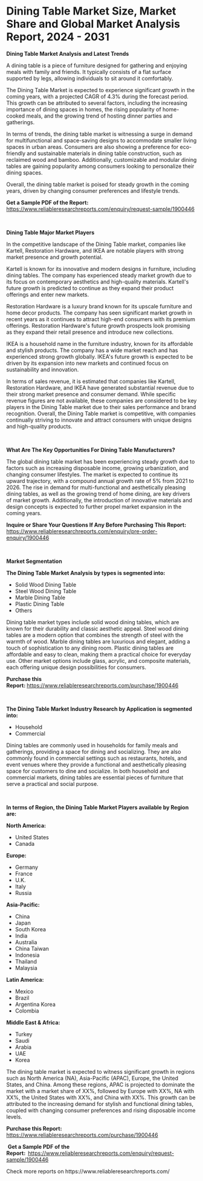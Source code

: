 <p><h1>Dining Table Market Size, Market Share and Global Market Analysis Report, 2024 - 2031</h1></p><p><strong>Dining Table Market Analysis and Latest Trends</strong></p>
<p><p>A dining table is a piece of furniture designed for gathering and enjoying meals with family and friends. It typically consists of a flat surface supported by legs, allowing individuals to sit around it comfortably.</p><p>The Dining Table Market is expected to experience significant growth in the coming years, with a projected CAGR of 4.3% during the forecast period. This growth can be attributed to several factors, including the increasing importance of dining spaces in homes, the rising popularity of home-cooked meals, and the growing trend of hosting dinner parties and gatherings.</p><p>In terms of trends, the dining table market is witnessing a surge in demand for multifunctional and space-saving designs to accommodate smaller living spaces in urban areas. Consumers are also showing a preference for eco-friendly and sustainable materials in dining table construction, such as reclaimed wood and bamboo. Additionally, customizable and modular dining tables are gaining popularity among consumers looking to personalize their dining spaces.</p><p>Overall, the dining table market is poised for steady growth in the coming years, driven by changing consumer preferences and lifestyle trends.</p></p>
<p><strong>Get a Sample PDF of the Report:&nbsp;</strong> <a href="https://www.reliableresearchreports.com/enquiry/request-sample/1900446">https://www.reliableresearchreports.com/enquiry/request-sample/1900446</a></p>
<p>&nbsp;</p>
<p><strong>Dining Table Major Market Players</strong></p>
<p><p>In the competitive landscape of the Dining Table market, companies like Kartell, Restoration Hardware, and IKEA are notable players with strong market presence and growth potential.</p><p>Kartell is known for its innovative and modern designs in furniture, including dining tables. The company has experienced steady market growth due to its focus on contemporary aesthetics and high-quality materials. Kartell's future growth is predicted to continue as they expand their product offerings and enter new markets.</p><p>Restoration Hardware is a luxury brand known for its upscale furniture and home decor products. The company has seen significant market growth in recent years as it continues to attract high-end consumers with its premium offerings. Restoration Hardware's future growth prospects look promising as they expand their retail presence and introduce new collections.</p><p>IKEA is a household name in the furniture industry, known for its affordable and stylish products. The company has a wide market reach and has experienced strong growth globally. IKEA's future growth is expected to be driven by its expansion into new markets and continued focus on sustainability and innovation.</p><p>In terms of sales revenue, it is estimated that companies like Kartell, Restoration Hardware, and IKEA have generated substantial revenue due to their strong market presence and consumer demand. While specific revenue figures are not available, these companies are considered to be key players in the Dining Table market due to their sales performance and brand recognition. Overall, the Dining Table market is competitive, with companies continually striving to innovate and attract consumers with unique designs and high-quality products.</p></p>
<p>&nbsp;</p>
<p><strong>What Are The Key Opportunities For Dining Table Manufacturers?</strong></p>
<p><p>The global dining table market has been experiencing steady growth due to factors such as increasing disposable income, growing urbanization, and changing consumer lifestyles. The market is expected to continue its upward trajectory, with a compound annual growth rate of 5% from 2021 to 2026. The rise in demand for multi-functional and aesthetically pleasing dining tables, as well as the growing trend of home dining, are key drivers of market growth. Additionally, the introduction of innovative materials and design concepts is expected to further propel market expansion in the coming years.</p></p>
<p><strong>Inquire or Share Your Questions If Any Before Purchasing This Report:</strong> <a href="https://www.reliableresearchreports.com/enquiry/pre-order-enquiry/1900446">https://www.reliableresearchreports.com/enquiry/pre-order-enquiry/1900446</a></p>
<p>&nbsp;</p>
<p><strong>Market Segmentation</strong></p>
<p><strong>The Dining Table Market Analysis by types is segmented into:</strong></p>
<p><ul><li>Solid Wood Dining Table</li><li>Steel Wood Dining Table</li><li>Marble Dining Table</li><li>Plastic Dining Table</li><li>Others</li></ul></p>
<p><p>Dining table market types include solid wood dining tables, which are known for their durability and classic aesthetic appeal. Steel wood dining tables are a modern option that combines the strength of steel with the warmth of wood. Marble dining tables are luxurious and elegant, adding a touch of sophistication to any dining room. Plastic dining tables are affordable and easy to clean, making them a practical choice for everyday use. Other market options include glass, acrylic, and composite materials, each offering unique design possibilities for consumers.</p></p>
<p><strong>Purchase this Report:&nbsp;</strong><a href="https://www.reliableresearchreports.com/purchase/1900446">https://www.reliableresearchreports.com/purchase/1900446</a></p>
<p>&nbsp;</p>
<p><strong>The Dining Table Market Industry Research by Application is segmented into:</strong></p>
<p><ul><li>Household</li><li>Commercial</li></ul></p>
<p><p>Dining tables are commonly used in households for family meals and gatherings, providing a space for dining and socializing. They are also commonly found in commercial settings such as restaurants, hotels, and event venues where they provide a functional and aesthetically pleasing space for customers to dine and socialize. In both household and commercial markets, dining tables are essential pieces of furniture that serve a practical and social purpose.</p></p>
<p>&nbsp;</p>
<p><strong>In terms of Region, the Dining Table Market Players available by Region are:</strong></p>
<p>
    <p> <strong> North America: </strong>
        <ul>
            <li>United States</li>
            <li>Canada</li>
        </ul>
        </p> 
    <p> <strong> Europe: </strong>
        <ul>
            <li>Germany</li>
            <li>France</li>
            <li>U.K.</li>
            <li>Italy</li>
            <li>Russia</li>
        </ul>
        </p> 
    <p> <strong> Asia-Pacific: </strong>
        <ul>
            <li>China</li>
            <li>Japan</li>
            <li>South Korea</li>
            <li>India</li>
            <li>Australia</li>
            <li>China Taiwan</li>
            <li>Indonesia</li>
            <li>Thailand</li>
            <li>Malaysia</li>
        </ul>
        </p> 
    <p> <strong> Latin America: </strong>
        <ul>
            <li>Mexico</li>
            <li>Brazil</li>
            <li>Argentina Korea</li>
            <li>Colombia</li>
        </ul>
        </p> 
    <p> <strong> Middle East & Africa: </strong>
        <ul>
            <li>Turkey</li>
            <li>Saudi</li>
            <li>Arabia</li>
            <li>UAE</li>
            <li>Korea</li>
        </ul>
    </p>
    </p>
<p><p>The dining table market is expected to witness significant growth in regions such as North America (NA), Asia-Pacific (APAC), Europe, the United States, and China. Among these regions, APAC is projected to dominate the market with a market share of XX%, followed by Europe with XX%, NA with XX%, the United States with XX%, and China with XX%. This growth can be attributed to the increasing demand for stylish and functional dining tables, coupled with changing consumer preferences and rising disposable income levels.</p></p>
<p><strong>Purchase this Report: </strong><a href="https://www.reliableresearchreports.com/purchase/1900446">https://www.reliableresearchreports.com/purchase/1900446</a></p>
<p>&nbsp;<strong>Get a Sample PDF of the Report:&nbsp;&nbsp;</strong><a href="https://www.reliableresearchreports.com/enquiry/request-sample/1900446">https://www.reliableresearchreports.com/enquiry/request-sample/1900446</a></p>
<p><strong></strong></p>
<p>Check more reports on https://www.reliableresearchreports.com/</p>